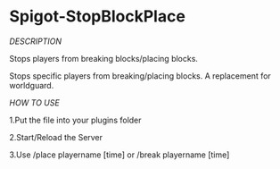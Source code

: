 # Spigot-StopBlockPlace

*DESCRIPTION*

Stops players from breaking blocks/placing blocks.

Stops specific players from breaking/placing blocks.
A replacement for worldguard.

*HOW TO USE*

1.Put the file into your plugins folder

2.Start/Reload the Server 

3.Use /place playername [time] or /break playername [time]


